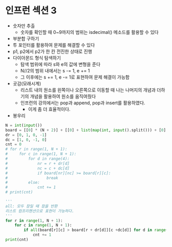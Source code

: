 # 인프런 섹션 3

- 숫자만 추출
  - 숫자를 확인할 때 0~9까지의 범위는 isdecimal() 메소드를 활용할 수 있다
-  부분합 구하기
  - 투 포인터를 활용하여 문제를 해결할 수 있다
  - p1, p2에서 p2가 한 칸 전진한 상태로 진행
- 다이아몬드 형식 탐색하기
  - 탐색 범위에 따라 s와 e의 값에 변형을 준다
  - N//2의 범위 내에서는 s -= 1, e += 1
  - 그 이후에는 s += 1, e -= 1로 표현하여 문제 해결이 가능함
- 곳감(모래시계)
  - 리스트 내의 원소를 왼쪽이나 오른쪽으로 이동할 때 나는 나머지의 개념과 더하기의 개념을 활용하여 원소를 움직여줬다
  - 인프런의 강의에서는 pop과 append, pop과 insert를 활용하였다.
    - 이게 좀 더 효율적이다.
- 봉우리

```python
N = int(input())
board = [[0] * (N + 2)] + [[0] + list(map(int, input().split())) + [0] for _ in range(N)] + [[0] * (N + 2)]
dr = [0, 1, 0, -1]
dc = [1, 0, -1, 0]
cnt = 0
# for r in range(1, N + 1):
#     for c in range(1, N + 1):
#         for d in range(4):
#             nr = r + dr[d]
#             nc = c + dc[d]
#             if board[nr][nc] >= board[r][c]:
#                 break
#         else:
#             cnt += 1
# print(cnt)

'''
all: 모두 참일 때 참을 반환
리스트 컴프리핸션으로 표현이 가능하다.
'''
for r in range(1, N + 1):
    for c in range(1, N + 1):
        if all(board[r][c] > board[r + dr[d]][c +dc[d]] for d in range(4)):
            cnt += 1
print(cnt)
```

